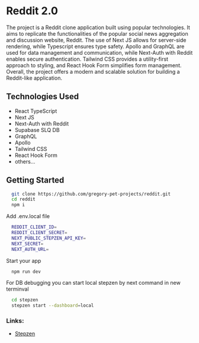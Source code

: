 # Reddit 2.0

The project is a Reddit clone application built using popular technologies. It aims to replicate the functionalities of the popular social news aggregation and discussion website, Reddit. The use of Next JS allows for server-side rendering, while Typescript ensures type safety. Apollo and GraphQL are used for data management and communication, while Next-Auth with Reddit enables secure authentication. Tailwind CSS provides a utility-first approach to styling, and React Hook Form simplifies form management. Overall, the project offers a modern and scalable solution for building a Reddit-like application.

## Technologies Used
- React TypeScript
- Next JS
- Next-Auth with Reddit
- Supabase SLQ DB
- GraphQL
- Apollo
- Tailwind CSS
- React Hook Form
- others...

## Getting Started

```bash
  git clone https://github.com/gregory-pet-projects/reddit.git
  cd reddit
  npm i
```

Add .env.local file
```bash
  REDDIT_CLIENT_ID=
  REDDIT_CLIENT_SECRET=
  NEXT_PUBLIC_STEPZEN_API_KEY=
  NEXT_SECRET=
  NEXT_AUTH_URL=
```
Start your app
```bash
  npm run dev
```

For DB debugging you can start local stepzen by next command in new terminval
```bash
  cd stepzen
  stepzen start --dashboard=local
```
### Links:
- [Stepzen](https://dashboard.stepzen.com/)
